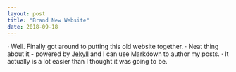 ```yaml
---
layout: post
title: "Brand New Website"
date: 2018-09-18
---
```


· Well. Finally got around to putting this old website together.
· Neat thing about it - powered by [Jekyll](http://jekyllrb.com) and I can use Markdown to author my posts.
· It actually is a lot easier than I thought it was going to be.
